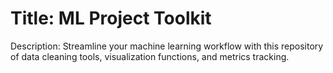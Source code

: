 # Title: ML Project Toolkit

Description: Streamline your machine learning workflow with this repository of data cleaning tools, visualization functions, and metrics tracking.
